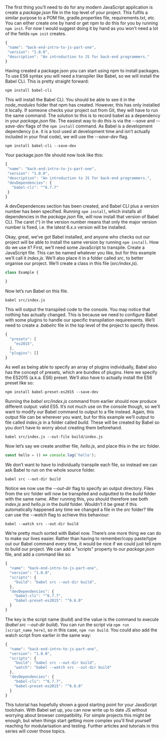 The first thing you’ll need to do for any modern JavaScript application is create a *package.json* file in the top level of your project.  This fulfils a similar purpose to a POM file, gradle.properties file, requirements.txt, etc.  You can either create one by hand or get npm to do this for you by running `npm init`.  For now I would suggest doing it by hand as you won’t need a lot of the fields `npm init` creates.

```javascript
{
 "name": "back-end-intro-to-js-part-one",
 "version": "1.0.0",
 "description": "An introduction to JS for back-end programmers."
}
```

Having created a package.json you can start using npm to install packages.  To use ES6 syntax you will need a transpiler like Babel, so we will install the Babel CLI.  This is pretty straight forward:

`npm install babel-cli`

This will install the Babel CLI.  You should be able to see it in the *node_modules* folder that npm has created.  However, this has only installed it locally.  If someone checks your project out from Git, they will have to run the same command.  The solution to this is to record babel as a dependency in your *package.json* file.  The easiest way to do this is via the *--save* and *--save-dev* flags of the `npm install` command.  As Babel is a development dependency (i.e. it is a tool used at development time and isn’t actually included in your final code), we will use the *--save-dev* flag.

`npm install babel-cli --save-dev`

Your package.json file should now look like this:
```javascript
{
 "name": "back-end-intro-to-js-part-one",
 "version": "1.0.0",
 "description": "An introduction to JS for back-end programmers.",
 "devDependencies": {
   "babel-cli": "^6.7.7"
 }
}
```
A devDependences section has been created, and Babel CLI plus a version number has been specified.  Running `npm install`, which installs all dependencies in the *package.json* file, will now install that version of Babel CLI.  The caret (^) in the version number means that only the major version number is fixed, i.e. the latest 6.x.x version will be installed.

Okay, great, we’ve got Babel installed, and anyone who checks out our project will be able to install the same version by running `npm install`.  How do we use it?  First, we’ll need some JavaScript to transpile.  Create a JavaScript file.  This can be named whatever you like, but for this example we’ll call it *index.js*.  We’ll also place it in a folder called *src*, to better organise our project.  We’ll create a class in this file (*src/index.js*).
```javascript
class Example {

}
```
Now let’s run Babel on this file.

`babel src/index.js`

This will output the transpiled code to the console.  You may notice that nothing has actually changed.  This is because we need to configure Babel with some plugins to handle our specific transpilation requirements.  We’ll need to create a *.babelrc* file in the top level of the project to specify these.
```javascript
{
  "presets": [
    "es2015",
  ],
  "plugins": []
}
```
As well as being able to specify an array of plugins individually, Babel also has the concept of presets, which are bundles of plugins.  Here we specify the ES2015 (a.k.a. ES6) preset. We’ll also have to actually install the ES6 preset like so:

`npm install babel-preset-es2015 --save-dev`

Running the *babel src/index.js* command from earlier should now produce different output: valid ES5.  It’s not much use on the console though, so we’ll want to modify our Babel command to output to a file instead.  Again, this output file can be wherever you want, but for this example we’ll output to file called *index.js* in a folder called *build*.  These will be created by Babel so you don’t have to worry about creating them beforehand.

`babel src/index.js --out-file build/index.js`

Now let’s say we create another file, *hello.js*, and place this in the *src* folder.
```javascript
const hello = () => console.log('hello');
```
We don’t want to have to individually transpile each file, so instead we can ask Babel to run on the whole source folder.

`babel src --out-dir build`

Notice we now use the *--out-dir* flag to specify an output directory.  Files from the *src* folder will now be transpiled and outputted to the *build* folder with the same name.  After running this, you should therefore see both *index.js* and *hello.js* in the *build* folder.  Wouldn’t it be great if this automatically happened any time we changed a file in the *src* folder?  We can use the *--watch* flag to achieve this behaviour:

`babel --watch src --out-dir build`

We’re pretty much sorted with Babel now.  There’s one more thing we can do to make our lives easier.  Rather than having to remember/copy paste/type out our Babel command every time, it would be nice if we could just tell npm to build our project.  We can add a "scripts" property to our *package.json* file, and add a command like so:
```javascript
{
  "name": "back-end-intro-to-js-part-one",
  "version": "1.0.0",
  "scripts": {
    "build": "babel src --out-dir build",
  },
  "devDependencies": {
    "babel-cli": "^6.7.7",
    "babel-preset-es2015": "^6.6.0"
  }
}
```
The key is the script name (*build*) and the value is the command to execute (*babel src --out-dir build*).  You can run the script via `npm run [script_name_here]`, so in this case, `npm run build`.  You could also add the watch script from earlier in the same way:
```javascript
{
  "name": "back-end-intro-to-js-part-one",
  "version": "1.0.0",
  "scripts": {
    "build": "babel src --out-dir build",
    "watch": "babel --watch src --out-dir build"
  },
  "devDependencies": {
    "babel-cli": "^6.7.7",
    "babel-preset-es2015": "^6.6.0"
  }
}
```
This tutorial has hopefully shown a good starting point for your JavaScript toolchain.  With Babel set up, you can now write up to date JS without worrying about browser compatibility.  For simple projects this might be enough, but when things start getting more complex you'll find yourself reaching for modularisation and testing.  Further articles and tutorials in this series will cover those topics.    
